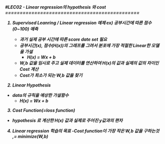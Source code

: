<h5>#LEC02 - Linear regression의 hypothesis 와 cost
==============================================


1) Supervised Leanring / Linear regression 예제
  ex) 공부시간에 따른 점수(0~100) 예측
    - 과거 실제 공부 시간에 따른 score date set 필요
    - 공부시간(x), 점수(H(x))의 그래프를 그려서 분포에 가장 적절한 Linear한 모델을 가설
      - H(x) = Wx + b
    - W,b 값을 임시로 주고 실제 데이터를 연산하여 H(x)의 값과 실제의 값의 차이인 Cost 계산
    - Cost가 최소가 되는 W,b 값을 찾기

2) Linear Hypothesis
  - data의 규칙을 예상한 가설함수
    - H(x) = Wx + b

3) Cost Function(=loss function)
  - hypothesis 로 계산한 H(x) 값과 실제로 주어진 y값과의 편차
  
4) Linear regression 학습의 목표
  -Cost function이 가장 작은 W,b 값을 구하는것 ,= minimize(W,b)

